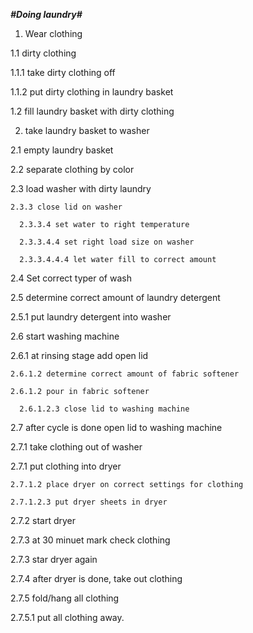 
***#Doing laundry#***



1. Wear clothing

1.1 dirty clothing

  1.1.1 take dirty clothing off

  1.1.2 put dirty clothing in laundry basket

1.2 fill laundry basket with dirty clothing


2. take laundry basket to washer

  2.1 empty laundry basket

  2.2 separate clothing by color

  2.3 load washer with dirty laundry

    2.3.3 close lid on washer

      2.3.3.4 set water to right temperature

      2.3.3.4.4 set right load size on washer

      2.3.3.4.4.4 let water fill to correct amount

2.4 Set correct typer of wash

2.5 determine correct amount of laundry detergent

  2.5.1 put laundry detergent into washer

2.6 start washing machine

  2.6.1 at rinsing stage add open lid

    2.6.1.2 determine correct amount of fabric softener

    2.6.1.2 pour in fabric softener

      2.6.1.2.3 close lid to washing machine

2.7 after cycle is done open lid to washing machine

  2.7.1 take clothing out of washer

  2.7.1 put clothing into dryer

    2.7.1.2 place dryer on correct settings for clothing

    2.7.1.2.3 put dryer sheets in dryer

  2.7.2 start dryer

  2.7.3 at 30 minuet mark check clothing

  2.7.3 star dryer again

  2.7.4 after dryer is done, take out clothing

  2.7.5 fold/hang all clothing

  2.7.5.1 put all clothing away.
